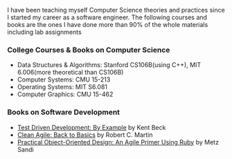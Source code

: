 I have been teaching myself Computer Science theories and practices since I started my career as a software engineer.
The following courses and books are the ones I have done more than 90% of the whole materials including lab assignments

### College Courses & Books on Computer Science 
- Data Structures & Algorithms: Stanford CS106B(using C++), MIT 6.006(more theoretical than CS106B)
- Computer Systems: CMU 15-213
- Operating Systems: MIT S6.081
- Computer Graphics: CMU 15-462

### Books on Software Development
- [Test Driven Development: By Example](https://www.amazon.com/Test-Driven-Development-Kent-Beck/dp/0321146530/) by Kent Beck
- [Clean Agile: Back to Basics](https://www.amazon.com/Clean-Agile-Back-to-Basics/dp/B08X7FWCZM) by Robert C. Martin
- [Practical Object-Oriented Design: An Agile Primer Using Ruby](https://www.amazon.com/Practical-Object-Oriented-Design-Agile-Primer-ebook/dp/B07F88LY9M) by Metz Sandi
